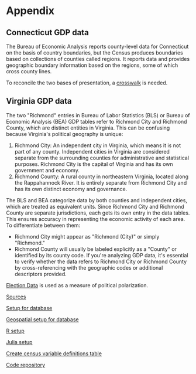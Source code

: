 # Appendix

## Connecticut GDP data

The Bureau of Economic Analysis reports county-level data for Connecticut on the basis of country boundaries, but the Census produces boundaries based on collections of counties called regions. It reports data and provides geographic boundary information based on the regions, some of which cross county lines.

To reconcile the two bases of presentation, a [crosswalk](/crosswalk/) is needed.

## Virginia GDP data

The two "Richmond" entries in Bureau of Labor Statistics (BLS) or Bureau of Economic Analysis (BEA) GDP tables refer to Richmond City and Richmond County, which are distinct entities in Virginia. This can be confusing because Virginia's political geography is unique:
1.	Richmond City: An independent city in Virginia, which means it is not part of any county. Independent cities in Virginia are considered separate from the surrounding counties for administrative and statistical purposes. Richmond City is the capital of Virginia and has its own government and economy.
2.	Richmond County: A rural county in northeastern Virginia, located along the Rappahannock River. It is entirely separate from Richmond City and has its own distinct economy and governance.

The BLS and BEA categorize data by both counties and independent cities, which are treated as equivalent units. Since Richmond City and Richmond County are separate jurisdictions, each gets its own entry in the data tables. This ensures accuracy in representing the economic activity of each area.
To differentiate between them:
*	Richmond City might appear as "Richmond (City)" or simply "Richmond."
*	Richmond County will usually be labeled explicitly as a "County" or identified by its county code.
If you're analyzing GDP data, it's essential to verify whether the data refers to Richmond City or Richmond County by cross-referencing with the geographic codes or additional descriptors provided.

[Election Data](election_data/) is used as a measure of political polarization.

[Sources](/sources/)

[Setup for database](/postgres_setup/)

[Geospatial setup for database](/postgis/)

[R setup](/cran/)

[Julia setup](/julia/)

[Create census variable definitions table](/census_variables/)

[Code repository](https://github.com/technocrat/census)